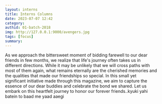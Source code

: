 ```yaml
---
layout: interns
title: Interns Columns
date: 2023-07-07 12:42
category: 
authid: 01-batch-2018
img: http://127.0.0.1:9000/avengers.jpg
tags: [focus]
summary: 
---
```


As we approach the bittersweet moment of bidding farewell to our dear friends in few months, we realize that life's journey often takes us in different directions. While it may be unlikely that we will cross paths with most of them again, what remains eternally are the cherished memories and the qualities that made our friendships so special. In this small yet significant initiative made through this magazine, we aim to capture the essence of our dear buddies and celebrate the bond we shared. Let us embark on this heartfelt journey to honor our forever friends..kyuki yahi batein to baad me yaad aaegi

